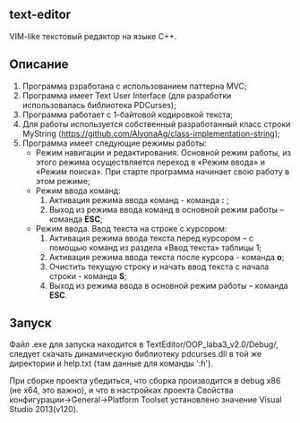 ## text-editor
VIM-like текстовый редактор на языке С++.

## Описание
1) Программа рзработана с использованием паттерна MVC;
2) Программа имеет Text User Interface (для разработки использовалась библиотека PDCurses);
3) Программа работает с 1-байтовой кодировкой текста;
4) Для работы используется собственный разработанный класс строки MyString (https://github.com/AlyonaAg/class-implementation-string);
5) Программа имеет следующие режимы работы:
    * Режим навигации и редактирования. Основной режим работы, из этого режима осуществляется переход в «Режим ввода» и «Режим поиска». При старте программа начинает свою работу в этом режиме;
    * Режим ввода команд: 
      1) Активация режима ввода команд - команда **:** ;
      2) Выход из режима ввода команд в основной режим работы – команда **ESC**;
    * Режим ввода. Ввод текста на строке с курсором: 
      1)  Активация режима ввода текста перед курсором – с помощью команд из раздела «Ввод текста» таблицы 1;
      2)	Активация режима ввода текста после курсора - команда **o**;
      3)	Очистить текущую строку и начать ввод текста с начала строки - команда **S**;
      4) Выход из режима ввода в основной режим работы – команда **ESC**.

## Запуск
Файл .exe для запуска находится в TextEditor/OOP_laba3_v2.0/Debug/, следует скачать динамическую библиотеку pdcurses.dll в той же директории и help.txt (там данные для команды ':h').

При сборке проекта убедиться, что сборка производится в debug x86 (не x64, это важно), и что в настройках проекта Свойства конфигурации->General->Platform Toolset установлено значение Visual Studio 2013(v120).
